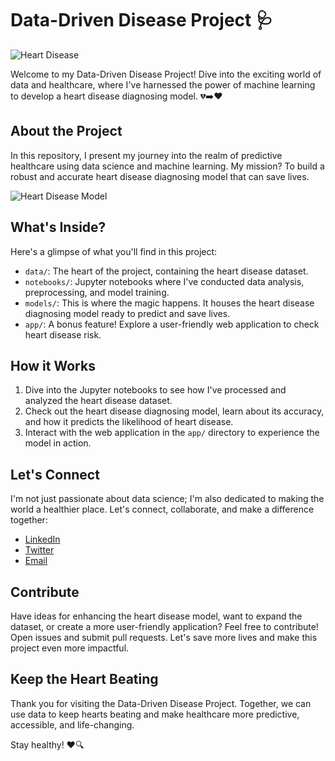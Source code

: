 # Data-Driven Disease Project 🩺

![Heart Disease](https://your_image_link_here)

Welcome to my Data-Driven Disease Project! Dive into the exciting world of data and healthcare, where I've harnessed the power of machine learning to develop a heart disease diagnosing model. 💔➡️❤️

## About the Project

In this repository, I present my journey into the realm of predictive healthcare using data science and machine learning. My mission? To build a robust and accurate heart disease diagnosing model that can save lives.

![Heart Disease Model](model.png)

## What's Inside?

Here's a glimpse of what you'll find in this project:

- `data/`: The heart of the project, containing the heart disease dataset.
- `notebooks/`: Jupyter notebooks where I've conducted data analysis, preprocessing, and model training.
- `models/`: This is where the magic happens. It houses the heart disease diagnosing model ready to predict and save lives.
- `app/`: A bonus feature! Explore a user-friendly web application to check heart disease risk.

## How it Works

1. Dive into the Jupyter notebooks to see how I've processed and analyzed the heart disease dataset.
2. Check out the heart disease diagnosing model, learn about its accuracy, and how it predicts the likelihood of heart disease.
3. Interact with the web application in the `app/` directory to experience the model in action.

## Let's Connect

I'm not just passionate about data science; I'm also dedicated to making the world a healthier place. Let's connect, collaborate, and make a difference together:

- [LinkedIn](https://www.linkedin.com/in/syed-abid-hassan-bb569b1b8/)
- [Twitter](https://twitter.com/SyedAbi70523793)
- [Email](mailto:youremail@example.com)

## Contribute

Have ideas for enhancing the heart disease model, want to expand the dataset, or create a more user-friendly application? Feel free to contribute! Open issues and submit pull requests. Let's save more lives and make this project even more impactful.

## Keep the Heart Beating

Thank you for visiting the Data-Driven Disease Project. Together, we can use data to keep hearts beating and make healthcare more predictive, accessible, and life-changing.

Stay healthy! ❤️🔍
